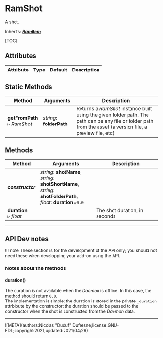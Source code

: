 # RamShot

A shot.

Inherits: [***RamItem***](ram_item.md)

[TOC]

## Attributes

| Attribute | Type | Default | Description |
| --- | --- | --- | --- |

## Static Methods

| Method | Arguments | Description |
| --- | --- | --- |
| **getFromPath**<br />▹ *RamShot* | *string*: **folderPath**<br /> | Returns a *RamShot* instance built using the given folder path. The path can be any file or folder path from the asset (a version file, a preview file, etc) |

## Methods

| Method | Arguments | Description |
| --- | --- | --- |
| ***constructor*** | *string*: **shotName**,<br />*string*: **shotShortName**,<br />*string*: **shotFolderPath**,<br />*float*: **duration**=`0.0` | |
| **duration**<br />▹ *float* | | The shot duration, in seconds |

____

## API Dev notes

!!! note
    These section is for the development of the API only; you should not need these when developping your add-on using the API.

### Notes about the methods

#### duration()

The duration is not available when the *Daemon* is offline. In this case, the method should return `0.0`.  
The implementation is simple: the duration is stored in the private `_duration` attrbibute by the constructor: the duration should be passed to the constructor when the shot is constructed from the *Daemon* data.

____

![META](authors:Nicolas "Duduf" Dufresne;license:GNU-FDL;copyright:2021;updated:2021/04/29)